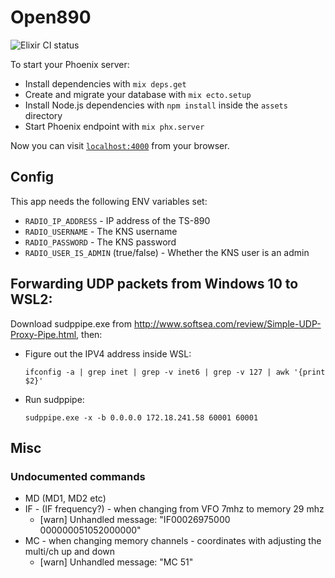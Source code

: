 # Open890

![Elixir CI status](https://github.com/tonyc/open890/workflows/test/badge.svg)

To start your Phoenix server:

  * Install dependencies with `mix deps.get`
  * Create and migrate your database with `mix ecto.setup`
  * Install Node.js dependencies with `npm install` inside the `assets` directory
  * Start Phoenix endpoint with `mix phx.server`

Now you can visit [`localhost:4000`](http://localhost:4000) from your browser.

## Config

This app needs the following ENV variables set:

  * `RADIO_IP_ADDRESS` - IP address of the TS-890
  * `RADIO_USERNAME` - The KNS username
  * `RADIO_PASSWORD` - The KNS password
  * `RADIO_USER_IS_ADMIN` (true/false) - Whether the KNS user is an admin

## Forwarding UDP packets from Windows 10 to WSL2:

Download sudppipe.exe from http://www.softsea.com/review/Simple-UDP-Proxy-Pipe.html, then:


  * Figure out the IPV4 address inside WSL:

      `ifconfig -a | grep inet | grep -v inet6 | grep -v 127 | awk '{print $2}'`

  * Run sudppipe:

      `sudppipe.exe -x -b 0.0.0.0 172.18.241.58 60001 60001`

## Misc

### Undocumented commands
  * MD (MD1, MD2 etc)
  * IF - (IF frequency?) - when changing from VFO 7mhz to memory 29 mhz 
    * [warn] Unhandled message: "IF00026975000      000000051052000000"
  * MC - when changing memory channels - coordinates with adjusting the multi/ch up and down
    * [warn] Unhandled message: "MC 51"
